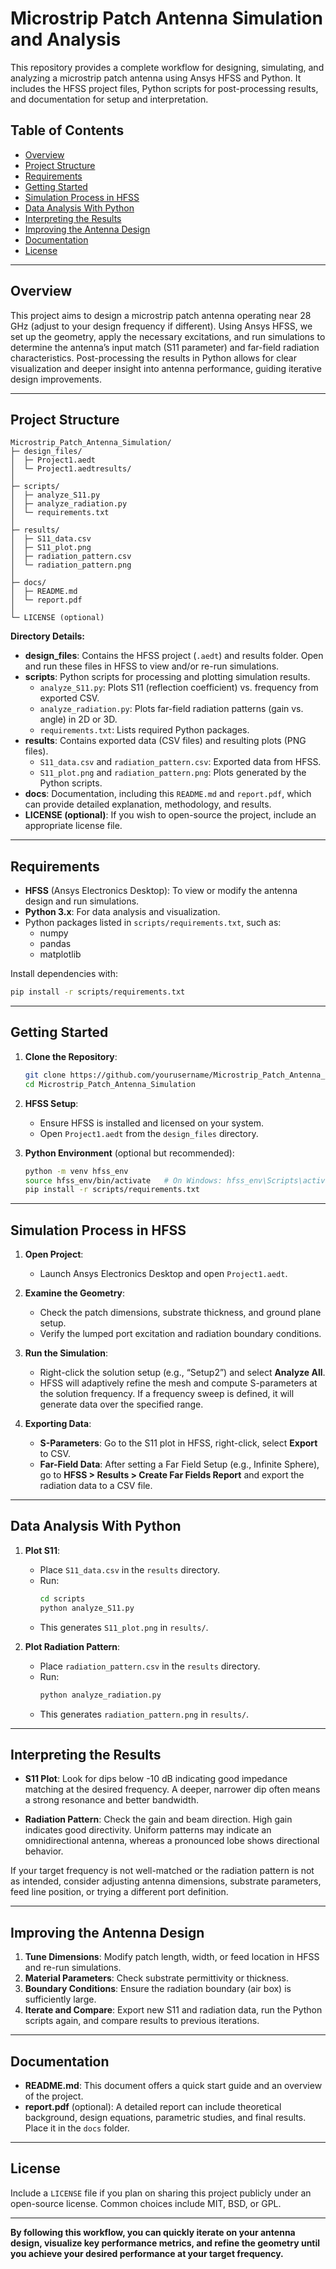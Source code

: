 # Microstrip Patch Antenna Simulation and Analysis

This repository provides a complete workflow for designing, simulating, and analyzing a microstrip patch antenna using Ansys HFSS and Python. It includes the HFSS project files, Python scripts for post-processing results, and documentation for setup and interpretation.

## Table of Contents

- [Overview](#overview)
- [Project Structure](#project-structure)
- [Requirements](#requirements)
- [Getting Started](#getting-started)
- [Simulation Process in HFSS](#simulation-process-in-hfss)
- [Data Analysis With Python](#data-analysis-with-python)
- [Interpreting the Results](#interpreting-the-results)
- [Improving the Antenna Design](#improving-the-antenna-design)
- [Documentation](#documentation)
- [License](#license)

---

## Overview

This project aims to design a microstrip patch antenna operating near 28 GHz (adjust to your design frequency if different). Using Ansys HFSS, we set up the geometry, apply the necessary excitations, and run simulations to determine the antenna’s input match (S11 parameter) and far-field radiation characteristics. Post-processing the results in Python allows for clear visualization and deeper insight into antenna performance, guiding iterative design improvements.

---

## Project Structure

```
Microstrip_Patch_Antenna_Simulation/
├─ design_files/
│  ├─ Project1.aedt
│  └─ Project1.aedtresults/
│
├─ scripts/
│  ├─ analyze_S11.py
│  ├─ analyze_radiation.py
│  └─ requirements.txt
│
├─ results/
│  ├─ S11_data.csv
│  ├─ S11_plot.png
│  ├─ radiation_pattern.csv
│  └─ radiation_pattern.png
│
├─ docs/
│  ├─ README.md
│  └─ report.pdf
│
└─ LICENSE (optional)
```

**Directory Details:**

- **design_files**: Contains the HFSS project (`.aedt`) and results folder. Open and run these files in HFSS to view and/or re-run simulations.
- **scripts**: Python scripts for processing and plotting simulation results.
  - `analyze_S11.py`: Plots S11 (reflection coefficient) vs. frequency from exported CSV.
  - `analyze_radiation.py`: Plots far-field radiation patterns (gain vs. angle) in 2D or 3D.
  - `requirements.txt`: Lists required Python packages.
- **results**: Contains exported data (CSV files) and resulting plots (PNG files).
  - `S11_data.csv` and `radiation_pattern.csv`: Exported data from HFSS.
  - `S11_plot.png` and `radiation_pattern.png`: Plots generated by the Python scripts.
- **docs**: Documentation, including this `README.md` and `report.pdf`, which can provide detailed explanation, methodology, and results.
- **LICENSE (optional)**: If you wish to open-source the project, include an appropriate license file.

---

## Requirements

- **HFSS** (Ansys Electronics Desktop): To view or modify the antenna design and run simulations.
- **Python 3.x**: For data analysis and visualization.
- Python packages listed in `scripts/requirements.txt`, such as:
  - numpy
  - pandas
  - matplotlib

Install dependencies with:
```bash
pip install -r scripts/requirements.txt
```

---

## Getting Started

1. **Clone the Repository**:
   ```bash
   git clone https://github.com/yourusername/Microstrip_Patch_Antenna_Simulation.git
   cd Microstrip_Patch_Antenna_Simulation
   ```

2. **HFSS Setup**:
   - Ensure HFSS is installed and licensed on your system.
   - Open `Project1.aedt` from the `design_files` directory.

3. **Python Environment** (optional but recommended):
   ```bash
   python -m venv hfss_env
   source hfss_env/bin/activate   # On Windows: hfss_env\Scripts\activate
   pip install -r scripts/requirements.txt
   ```

---

## Simulation Process in HFSS

1. **Open Project**:
   - Launch Ansys Electronics Desktop and open `Project1.aedt`.

2. **Examine the Geometry**:
   - Check the patch dimensions, substrate thickness, and ground plane setup.
   - Verify the lumped port excitation and radiation boundary conditions.

3. **Run the Simulation**:
   - Right-click the solution setup (e.g., “Setup2”) and select **Analyze All**.
   - HFSS will adaptively refine the mesh and compute S-parameters at the solution frequency. If a frequency sweep is defined, it will generate data over the specified range.

4. **Exporting Data**:
   - **S-Parameters**: Go to the S11 plot in HFSS, right-click, select **Export** to CSV.
   - **Far-Field Data**: After setting a Far Field Setup (e.g., Infinite Sphere), go to **HFSS > Results > Create Far Fields Report** and export the radiation data to a CSV file.

---

## Data Analysis With Python

1. **Plot S11**:
   - Place `S11_data.csv` in the `results` directory.
   - Run:
     ```bash
     cd scripts
     python analyze_S11.py
     ```
   - This generates `S11_plot.png` in `results/`.

2. **Plot Radiation Pattern**:
   - Place `radiation_pattern.csv` in the `results` directory.
   - Run:
     ```bash
     python analyze_radiation.py
     ```
   - This generates `radiation_pattern.png` in `results/`.

---

## Interpreting the Results

- **S11 Plot**: Look for dips below -10 dB indicating good impedance matching at the desired frequency. A deeper, narrower dip often means a strong resonance and better bandwidth.

- **Radiation Pattern**: Check the gain and beam direction. High gain indicates good directivity. Uniform patterns may indicate an omnidirectional antenna, whereas a pronounced lobe shows directional behavior.

If your target frequency is not well-matched or the radiation pattern is not as intended, consider adjusting antenna dimensions, substrate parameters, feed line position, or trying a different port definition.

---

## Improving the Antenna Design

1. **Tune Dimensions**: Modify patch length, width, or feed location in HFSS and re-run simulations.
2. **Material Parameters**: Check substrate permittivity or thickness.
3. **Boundary Conditions**: Ensure the radiation boundary (air box) is sufficiently large.
4. **Iterate and Compare**: Export new S11 and radiation data, run the Python scripts again, and compare results to previous iterations.

---

## Documentation

- **README.md**: This document offers a quick start guide and an overview of the project.
- **report.pdf** (optional): A detailed report can include theoretical background, design equations, parametric studies, and final results. Place it in the `docs` folder.

---

## License

Include a `LICENSE` file if you plan on sharing this project publicly under an open-source license. Common choices include MIT, BSD, or GPL.

---

**By following this workflow, you can quickly iterate on your antenna design, visualize key performance metrics, and refine the geometry until you achieve your desired performance at your target frequency.**
